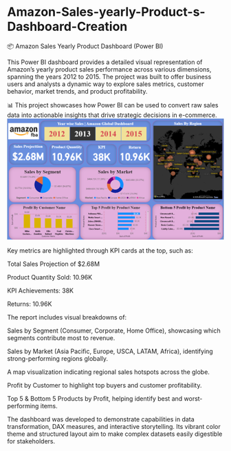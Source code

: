 # Amazon-Sales-yearly-Product-s-Dashboard-Creation
📦 Amazon Sales Yearly Product Dashboard (Power BI)

This Power BI dashboard provides a detailed visual representation of Amazon’s yearly product sales performance across various dimensions, spanning the years 2012 to 2015. The project was built to offer business users and analysts a dynamic way to explore sales metrics, customer behavior, market trends, and product profitability.

📊 This project showcases how Power BI can be used to convert raw sales data into actionable insights that drive strategic decisions in e-commerce.
![image alt](https://github.com/irfanulkabirhira/Amazon-Sales-yearly-Product-s-Dashboard-Creation/blob/10c6d2726d9aabc312517472a352e8270a994a53/Amazon%20Sales%20DashBoarad%20Creation.png)


Key metrics are highlighted through KPI cards at the top, such as:

  Total Sales Projection of $2.68M
  
   Product Quantity Sold: 10.96K  
   
  KPI Achievements: 38K
  
  Returns: 10.96K

The report includes visual breakdowns of:

  Sales by Segment (Consumer, Corporate, Home Office), showcasing which segments contribute most to revenue.
    
  Sales by Market (Asia Pacific, Europe, USCA, LATAM, Africa), identifying strong-performing regions globally.
    
  A map visualization indicating regional sales hotspots across the globe.
    
  Profit by Customer to highlight top buyers and customer profitability.
    
  Top 5 & Bottom 5 Products by Profit, helping identify best and worst-performing items.
    

The dashboard was developed to demonstrate capabilities in data transformation, DAX measures, and interactive storytelling. Its vibrant color theme and structured layout aim to make complex datasets easily digestible for stakeholders.
